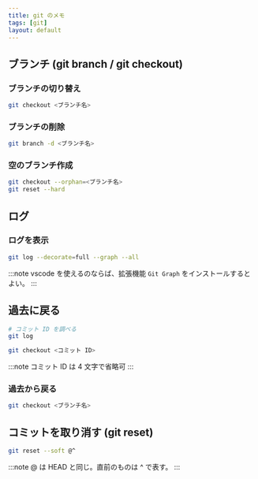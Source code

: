 ```yaml
---
title: git のメモ
tags: [git]
layout: default
---
```


## ブランチ (git branch / git checkout)
### ブランチの切り替え
```bash
git checkout <ブランチ名>
```

### ブランチの削除
```bash
git branch -d <ブランチ名>
```

### 空のブランチ作成

```bash
git checkout --orphan=<ブランチ名>
git reset --hard
```

## ログ
### ログを表示
```bash
git log --decorate=full --graph --all
```

:::note
vscode を使えるのならば、拡張機能 `Git Graph` をインストールするとよい。
:::

## 過去に戻る
```bash
# コミット ID を調べる
git log

git checkout <コミット ID>
```

:::note
コミット ID は 4 文字で省略可
:::

### 過去から戻る
```bash
git checkout <ブランチ名>
```

## コミットを取り消す (git reset)
```bash
git reset --soft @^
```

:::note
@ は HEAD と同じ。直前のものは ^ で表す。
:::

